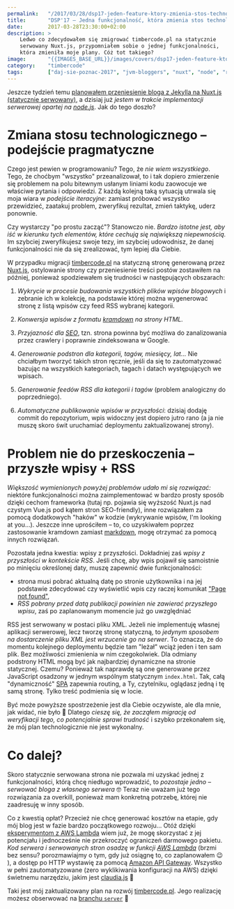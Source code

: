 ```yaml
---
permalink:   "/2017/03/28/dsp17-jeden-feature-ktory-zmienia-stos-technologiczny/"
title:       "DSP'17 — Jedna funkcjonalność, która zmienia stos technologiczny"
date:        2017-03-28T23:30:00+02:00
description: >
    Ledwo co zdecydowałem się zmigrować timbercode.pl na statycznie
    serwowany Nuxt.js, przypomniałem sobie o jednej funkcjonalności,
    która zmieniła moje plany. Cóż tot takiego? 
image:       "{{IMAGES_BASE_URL}}/images/covers/dsp17-jeden-feature-ktory-zmienia-stos-technologiczny.png"
category:    "timbercode"
tags:        ["daj-sie-poznac-2017", "jvm-bloggers", "nuxt", "node", "rss", "xml", "JavaScript", "blog", "timbercode"]
---
```


Jeszcze tydzień temu 
 [planowałem przeniesienie bloga z Jekylla na Nuxt.js (statycznie serwowany)]( /blog/2017/03/21/dsp17-nuxt-nowym-fundamentem-timbercode-pl/ ),
 a dzisiaj już *jestem w trakcie implementacji serwerowej opartej na
 [node.js]( https://nodejs.org/en/ )*. Jak do tego doszło?
 
# Zmiana stosu technologicznego – podejście pragmatyczne

Czego jest pewien w programowaniu? Tego, że *nie wiem wszystkiego*.
 Tego, że choćbym "wszystko" przeanalizował, to i tak dopiero zmierzenie się
 problemem na polu bitewnym usłanym liniami kodu zaowocuje we właściwe pytania
 i odpowiedzi. Z każdą kolejną taką sytuacją utrwala się moja wiara
 w *podejście iteracyjne*: zamiast próbować wszystko przewidzieć,
 zaatakuj problem, zweryfikuj rezultat, zmień taktykę, uderz ponownie.

Czy wystarczy "po prostu zacząć"? Stanowczo nie. *Bardzo istotne jest, aby iść
 w kierunku tych elementów, które cechują się największą niepewnością.*
 Im szybciej zweryfikujesz swoje tezy, im szybciej udowodnisz, że danej 
 funkcjonalności nie da się zrealizować, tym lepiej dla Ciebie.
 
W przypadku migracji [timbercode.pl]( http://timbercode.pl )
 na statyczną stronę generowaną przez
 [Nuxt.js]( https://nuxtjs.org/ ), ostylowanie strony
 czy przeniesienie treści postów zostawiłem na później, ponieważ
 spodziewałem się trudności w następujących obszarach:
 
 1. *Wykrycie w procesie budowania wszystkich plików wpisów blogowych*
    i zebranie ich w kolekcję, na podstawie której można
    wygenerować stronę z listą wpisów czy feed RSS wybranej kategorii.
    
 2. *Konwersja wpisów z formatu 
    [kramdown]( https://kramdown.gettalong.org/ )
    na strony HTML.*
    
 3. *Przyjazność dla
    [SEO]( https://en.wikipedia.org/wiki/Search_engine_optimization )*,
    tzn. strona powinna być możliwa do zanalizowania przez crawlery
    i poprawnie zindeksowana w Google.
    
 4. *Generowanie podstron dla kategorii, tagów, miesięcy, lat…*
    Nie chciałbym tworzyć takich stron ręcznie, jeśli da się to
    zautomatyzować bazując na wszystkich kategoriach,
    tagach i datach występujących we wpisach.
    
 5. *Generowanie feedów RSS dla kategorii i tagów* (problem analogiczny do
    poprzedniego).
     
 6. *Automatyczne publikowanie wpisów w przyszłości*: dzisiaj dodaję commit
    do repozytorium, wpis widoczny jest dopiero jutro rano (a ja nie muszę
    skoro świt uruchamiać deploymentu zaktualizowanej strony).

# Problem nie do przeskoczenia – przyszłe wpisy + RSS
  
*Większość wymienionych powyżej problemów udało mi się rozwiązać:*
 niektóre funkcjonalności można zaimplementować w bardzo prosty sposób dzięki
 cechom frameworka (tutaj np. pojawia się wyższość Nuxt.js nad czystym Vue.js
 pod kątem stron SEO-friendly), inne rozwiązałem za pomocą dodatkowych
 "haków" w kodzie (wykrywanie wpisów, I'm looking at you…).
 Jeszcze inne uprościłem – to, co uzyskiwałem poprzez zastosowanie kramdown
 zamiast [markdown]( https://daringfireball.net/projects/markdown/ ),
 mogę otrzymać za pomocą innych rozwiązań.

Pozostała jedna kwestia: wpisy z przyszłości. Dokładniej zaś *wpisy z przyszłości
 w kontekście RSS*. Jeśli chcę, aby wpis pojawił się samoistnie po minięciu
 określonej daty, muszę zapewnić dwie funkcjonalności:
 * strona musi pobrać aktualną datę po stronie użytkownika
   i na jej podstawie zdecydować czy wyświetlić wpis czy raczej 
   komunikat ["Page not found"]( https://http.cat/404 ),
 * *RSS pobrany przed datą publikacji powinien nie zawierać przyszłego wpisu*,
   zaś po zaplanowanym momencie już go uwzględniać
   
RSS jest serwowany w postaci pliku XML. Jeżeli nie implementuję własnej
 aplikacji serwerowej, lecz tworzę stronę statyczną, to *jedynym sposobem na
 dostarczenie pliku XML jest wrzucenie go na serwer*. To oznacza, że do momentu
 kolejnego deploymentu będzie tam "leżał" wciąż jeden i ten sam plik. Bez
 możliwości zmienienia w nim czegokolwiek. Dla odmiany podstrony HTML mogą być
 jak najbardziej dynamiczne na stronie statycznej. Czemu? Ponieważ tak naprawdę
 są one generowane przez JavaScript osadzony w jednym wspólnym statycznym
 `index.html`. Tak, całą "dynamiczność"
 [SPA]( https://en.wikipedia.org/wiki/Single-page_application)
 zapewnia routing, a Ty, czytelniku, oglądasz jedną i tę samą stronę. 
 Tylko treść podmienia się w locie.
 
Być może powyższe spostrzeżenie jest dla Ciebie oczywiste, ale dla mnie, jak
 widać, nie było 🙂 Dlatego *cieszę się, że zacząłem migrację od weryfikacji
 tego, co potencjalnie sprawi trudność* i szybko przekonałem się, że mój 
 plan technologicznie nie jest wykonalny.
 
# Co dalej?

Skoro statycznie serwowana strona nie pozwala mi uzyskać jednej
 z funkcjonalności, którą chcę niedługo wprowadzić, to *pozostaje jedno –
 serwować bloga z własnego serwera* 🤓 Teraz nie uważam już tego rozwiązania
 za overkill, ponieważ mam konkretną potrzebę, której nie zaadresuję
 w inny sposób.

Co z kwestią opłat? Przecież nie chcę generować kosztów na etapie, gdy 
 mój blog jest w fazie bardzo początkowego rozwoju…
 Otóż dzięki [eksperymentom z AWS Lambda]( /blog/2017/03/25/lambda-slack-health-check-1/ )
 wiem już, że mogę skorzystać z jej potencjału i jednocześnie nie przekroczyć
 ograniczeń darmowego pakietu. *Kod serwera i serwowanych stron osadzę w funkcji
 [AWS Lambda]( https://aws.amazon.com/lambda/ )*
 (brzmi bez sensu? porozmawiajmy o tym, gdy już osiągnę to,
 co zaplanowałem 😉 ), a dostęp po HTTP wystawię za pomocą
 [Amazon API Gateway]( https://aws.amazon.com/api-gateway ).
 Wszystko w pełni zautomatyzowane (zero wyklikiwania konfiguracji na AWS)
 dzięki świetnemu narzędziu, jakim jest
 [claudia.js]( https://claudiajs.com/ ) 🙂
 
Taki jest mój zaktualizowany plan na rozwój
 [timbercode.pl]( http://timbercode.pl ).
 Jego realizację możesz obserwować na
 [branchu `server`]( https://gitlab.com/timbercode/timbercode.gitlab.io/tree/server ) 🙂 
